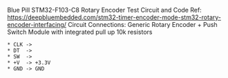 Blue Pill STM32-F103-C8 Rotary Encoder Test Circuit and Code
Ref: https://deepbluembedded.com/stm32-timer-encoder-mode-stm32-rotary-encoder-interfacing/
Circuit Connections:
Generic Rotary Encoder + Push Switch Module with integrated pull up 10k resistors
```
* CLK ->
* DT  ->
* SW  -> 
* +V  -> +3.3V 
* GND -> GND
```
